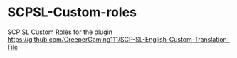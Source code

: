 # SCPSL-Custom-roles
SCP:SL Custom Roles for the plugin https://github.com/CreeperGaming111/SCP-SL-English-Custom-Translation-File
